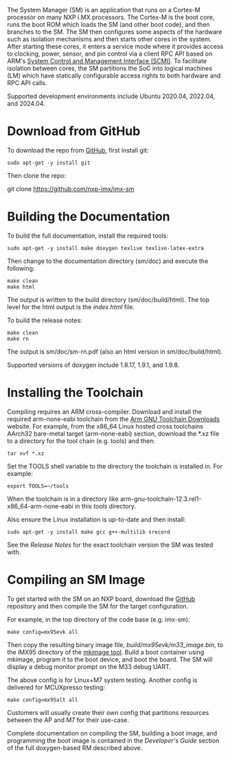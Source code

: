 The System Manager (SM) is an application that runs on a Cortex-M processor on many NXP i.MX processors.
The Cortex-M is the boot core, runs the boot ROM which loads the SM (and other boot code), and then
branches to the SM. The SM then configures some aspects of the hardware such as isolation mechanisms
and then starts other cores in the system. After starting these cores, it enters a service mode where
it provides access to clocking, power, sensor, and pin control via a client RPC API based on ARM's
[System Control and Management Interface (SCMI)](https://developer.arm.com/documentation/den0056/latest/).
To facilitate isolation between cores, the SM partitions the SoC into logical machines (LM) which have
statically configurable access rights to both hardware and RPC API calls.

Supported development environments include Ubuntu 2020.04, 2022.04, and 2024.04.

Download from GitHub
====================

To download the repo from [GitHub](https://github.com/nxp-imx/imx-sm), first install git:

    sudo apt-get -y install git

Then clone the repo:

git clone https://github.com/nxp-imx/imx-sm

Building the Documentation
==========================

To build the full documentation, install the required tools:

    sudo apt-get -y install make doxygen texlive texlive-latex-extra

Then change to the documentation directory (sm/doc) and execute the following:

    make clean
    make html

The output is written to the build directory (sm/doc/build/html). The top level for the html output
is the *index.html* file.

To build the release notes:

    make clean
    make rn

The output is sm/doc/sm-rn.pdf (also an html version in sm/doc/build/html).

Supported versions of doxygen include 1.8.17, 1.9.1, and 1.9.8.

Installing the Toolchain
========================

Compiling requires an ARM cross-compiler. Download and install the required arm-none-eabi toolchain from
the [Arm GNU Toolchain Downloads](https://developer.arm.com/downloads/-/arm-gnu-toolchain-downloads)
website. For example, from the x86_64 Linux hosted cross toolchains AArch32 bare-metal target
(arm-none-eabi) section, download the *.xz file to a directory for the tool chain (e.g. tools) and then:

    tar xvf *.xz

Set the TOOLS shell variable to the directory the toolchain is installed in. For example:

    export TOOLS=~/tools

When the toolchain is in a directory like arm-gnu-toolchain-12.3.rel1-x86_64-arm-none-eabi in this
*tools* directory.

Also ensure the Linux installation is up-to-date and then install:

    sudo apt-get -y install make gcc g++-multilib srecord

See the *Release Notes* for the exact toolchain version the SM was tested with.

Compiling an SM Image
=====================

To get started with the SM on an NXP board, download the [GitHub](https://github.com/nxp-imx/imx-sm)
repository and then compile the SM for the target configuration.

For example, in the top directory of the code base (e.g. imx-sm):

    make config=mx95evk all

Then copy the resulting binary image file, *build/mx95evk/m33_image.bin*, to the iMX95 directory of the
[mkimage tool](https://github.com/nxp-imx/imx-mkimage). Build a boot container using mkimage, program
it to the boot device, and boot the board. The SM will display a debug monitor prompt on the M33 debug
UART.

The above config is for Linux+M7 system testing. Another config is delivered for MCUXpresso testing:

    make config=mx95alt all

Customers will usually create their own config that partitions resources between the AP and M7 for
their use-case.

Complete documentation on compiling the SM, building a boot image, and programming the boot image is
contained in the *Developer's Guide* section of the full doxygen-based RM described above.


